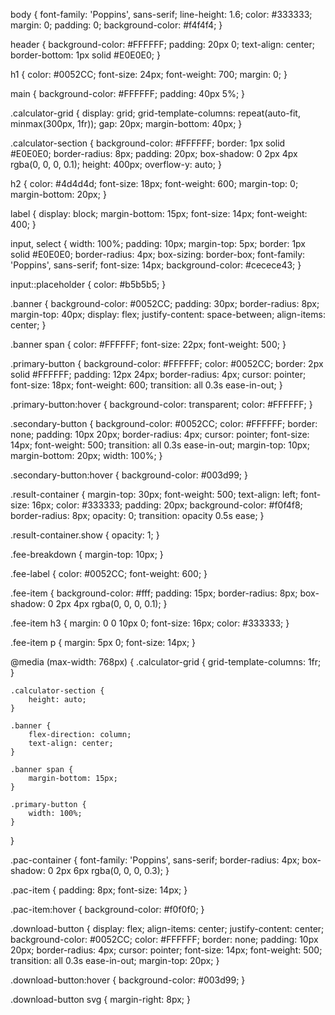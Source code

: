 body {
    font-family: 'Poppins', sans-serif;
    line-height: 1.6;
    color: #333333;
    margin: 0;
    padding: 0;
    background-color: #f4f4f4;
}

header {
    background-color: #FFFFFF;
    padding: 20px 0;
    text-align: center;
    border-bottom: 1px solid #E0E0E0;
}

h1 {
    color: #0052CC;
    font-size: 24px;
    font-weight: 700;
    margin: 0;
}

main {
    background-color: #FFFFFF;
    padding: 40px 5%;
}

.calculator-grid {
    display: grid;
    grid-template-columns: repeat(auto-fit, minmax(300px, 1fr));
    gap: 20px;
    margin-bottom: 40px;
}

.calculator-section {
    background-color: #FFFFFF;
    border: 1px solid #E0E0E0;
    border-radius: 8px;
    padding: 20px;
    box-shadow: 0 2px 4px rgba(0, 0, 0, 0.1);
    height: 400px;
    overflow-y: auto;
}

h2 {
    color: #4d4d4d;
    font-size: 18px;
    font-weight: 600;
    margin-top: 0;
    margin-bottom: 20px;
}

label {
    display: block;
    margin-bottom: 15px;
    font-size: 14px;
    font-weight: 400;
}

input, select {
    width: 100%;
    padding: 10px;
    margin-top: 5px;
    border: 1px solid #E0E0E0;
    border-radius: 4px;
    box-sizing: border-box;
    font-family: 'Poppins', sans-serif;
    font-size: 14px;
    background-color: #cecece43;
}

input::placeholder {
    color: #b5b5b5;
}

.banner {
    background-color: #0052CC;
    padding: 30px;
    border-radius: 8px;
    margin-top: 40px;
    display: flex;
    justify-content: space-between;
    align-items: center;
}

.banner span {
    color: #FFFFFF;
    font-size: 22px;
    font-weight: 500;
}

.primary-button {
    background-color: #FFFFFF;
    color: #0052CC;
    border: 2px solid #FFFFFF;
    padding: 12px 24px;
    border-radius: 4px;
    cursor: pointer;
    font-size: 18px;
    font-weight: 600;
    transition: all 0.3s ease-in-out;
}

.primary-button:hover {
    background-color: transparent;
    color: #FFFFFF;
}

.secondary-button {
    background-color: #0052CC;
    color: #FFFFFF;
    border: none;
    padding: 10px 20px;
    border-radius: 4px;
    cursor: pointer;
    font-size: 14px;
    font-weight: 500;
    transition: all 0.3s ease-in-out;
    margin-top: 10px;
    margin-bottom: 20px;
    width: 100%;
}

.secondary-button:hover {
    background-color: #003d99;
}

.result-container {
    margin-top: 30px;
    font-weight: 500;
    text-align: left;
    font-size: 16px;
    color: #333333;
    padding: 20px;
    background-color: #f0f4f8;
    border-radius: 8px;
    opacity: 0;
    transition: opacity 0.5s ease;
}

.result-container.show {
    opacity: 1;
}

.fee-breakdown {
    margin-top: 10px;
}

.fee-label {
    color: #0052CC;
    font-weight: 600;
}

.fee-item {
    background-color: #fff;
    padding: 15px;
    border-radius: 8px;
    box-shadow: 0 2px 4px rgba(0, 0, 0, 0.1);
}

.fee-item h3 {
    margin: 0 0 10px 0;
    font-size: 16px;
    color: #333333;
}

.fee-item p {
    margin: 5px 0;
    font-size: 14px;
}

@media (max-width: 768px) {
    .calculator-grid {
        grid-template-columns: 1fr;
    }
    
    .calculator-section {
        height: auto;
    }
    
    .banner {
        flex-direction: column;
        text-align: center;
    }
    
    .banner span {
        margin-bottom: 15px;
    }
    
    .primary-button {
        width: 100%;
    }
}

.pac-container {
    font-family: 'Poppins', sans-serif;
    border-radius: 4px;
    box-shadow: 0 2px 6px rgba(0, 0, 0, 0.3);
}

.pac-item {
    padding: 8px;
    font-size: 14px;
}

.pac-item:hover {
    background-color: #f0f0f0;
}

.download-button {
    display: flex;
    align-items: center;
    justify-content: center;
    background-color: #0052CC;
    color: #FFFFFF;
    border: none;
    padding: 10px 20px;
    border-radius: 4px;
    cursor: pointer;
    font-size: 14px;
    font-weight: 500;
    transition: all 0.3s ease-in-out;
    margin-top: 20px;
}

.download-button:hover {
    background-color: #003d99;
}

.download-button svg {
    margin-right: 8px;
}